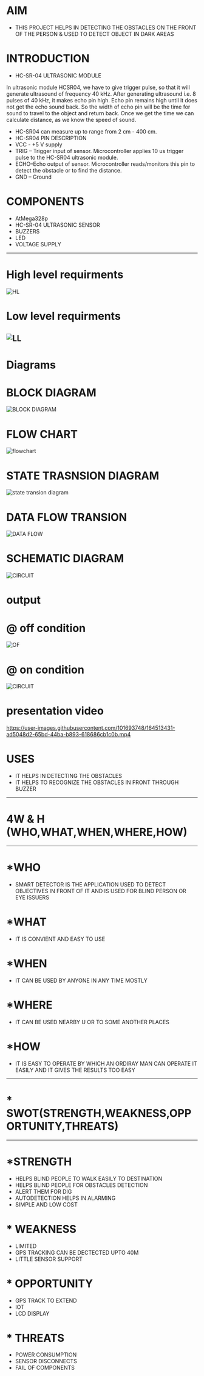 # AIM
* THIS PROJECT HELPS IN DETECTING THE OBSTACLES ON THE FRONT OF THE PERSON & USED TO DETECT OBJECT IN DARK AREAS 
# INTRODUCTION
* HC-SR-04 ULTRASONIC MODULE


In ultrasonic module HCSR04, we have to give trigger pulse, so that it will generate ultrasound of frequency 40 kHz. After generating ultrasound i.e. 8 pulses of 40 kHz, it makes echo pin high. Echo pin remains high until it does not get the echo sound back. So the width of echo pin will be the time for sound to travel to the object and return back. Once we get the time we can calculate distance, as we know the speed of sound.
* HC-SR04 can measure up to range from 2 cm - 400 cm.
* HC-SR04 PIN DESCRIPTION
* VCC - +5 V supply
* TRIG – Trigger input of sensor. Microcontroller applies 10 us trigger pulse to the HC-SR04 ultrasonic module.
* ECHO–Echo output of sensor. Microcontroller reads/monitors this pin to detect the obstacle or to find the distance.
* GND – Ground

# COMPONENTS
* AtMega328p
* HC-SR-04 ULTRASONIC SENSOR
* BUZZERS
* LED
* VOLTAGE SUPPLY
---------------------------------------------------------------------------------------------------------------------
# High  level requirments
![HL](https://user-images.githubusercontent.com/101693748/164510426-b39f941e-9113-4a60-89fe-bc6a7f26833b.png)
# Low level requirments
![LL](https://user-images.githubusercontent.com/101693748/164510683-c055f0a0-0414-48f3-87ad-4c2d2f004bd3.png)
--------------------------------------------------------------------------------------------------------------------
# Diagrams
# BLOCK DIAGRAM
![BLOCK DIAGRAM](https://user-images.githubusercontent.com/101693748/164351693-c696de79-bd6a-4c1b-a3a3-528ea33c0ae5.png)
# FLOW CHART
![flowchart](https://user-images.githubusercontent.com/101693748/164351761-1eed76fe-e105-4c38-ae03-a14313b126e3.png)
# STATE TRASNSION DIAGRAM
![state transion diagram](https://user-images.githubusercontent.com/101693748/164351831-9a6d7f56-999c-43d0-8da3-6041a32f5b94.png)
# DATA FLOW TRANSION
![DATA FLOW](https://user-images.githubusercontent.com/101693748/164353044-e4383b4d-51d2-41aa-a054-f7c6ae6ea751.png)
# SCHEMATIC DIAGRAM
![CIRCUIT](https://user-images.githubusercontent.com/101693748/164353082-6f033582-2362-4563-90d6-48dd0cf7b3f1.png)
# output
# @ off condition
![OF](https://user-images.githubusercontent.com/101693748/164054453-2c518578-3da9-4c48-aeb8-c54af68b0c85.png)
# @ on condition
![CIRCUIT](https://user-images.githubusercontent.com/101693748/164054571-9741bf62-4b37-4b08-8198-7add3db3e9df.png)
# presentation video


https://user-images.githubusercontent.com/101693748/164513431-ad5048d2-65bd-44ba-b893-618686cb1c0b.mp4



# USES
* IT HELPS IN DETECTING THE OBSTACLES
* IT HELPS TO RECOGNIZE THE OBSTACLES IN FRONT THROUGH BUZZER
---------------------------------------------------------------------------------------------------
# 4W & H   (WHO,WHAT,WHEN,WHERE,HOW)
---------------------------------------------------------------------------------------------------
# *WHO
* SMART DETECTOR IS THE APPLICATION USED TO DETECT OBJECTIVES IN FRONT OF IT AND IS USED FOR BLIND PERSON OR EYE ISSUERS
# *WHAT
*  IT IS CONVIENT AND EASY TO USE
# *WHEN
* IT CAN BE USED BY ANYONE IN ANY TIME MOSTLY  
# *WHERE
* IT CAN BE USED NEARBY U OR TO SOME ANOTHER PLACES
# *HOW 
* IT IS EASY TO OPERATE BY WHICH AN ORDIRAY MAN CAN OPERATE IT EASILY AND IT GIVES THE RESULTS TOO EASY

-----------------------------------------------------------------------------------------------------
# * SWOT(STRENGTH,WEAKNESS,OPPORTUNITY,THREATS)
-----------------------------------------------------------------------------------------------------
# *STRENGTH
* HELPS BLIND PEOPLE TO WALK EASILY TO DESTINATION
* HELPS BLIND PEOPLE FOR OBSTACLES DETECTION
* ALERT THEM FOR DIG 
* AUTODETECTION HELPS IN ALARMING
* SIMPLE AND LOW COST
# * WEAKNESS
* LIMITED
* GPS TRACKING CAN BE DECTECTED UPTO 40M
* LITTLE SENSOR SUPPORT
# * OPPORTUNITY
* GPS TRACK TO EXTEND
* IOT 
* LCD DISPLAY
# * THREATS
* POWER CONSUMPTION
* SENSOR DISCONNECTS
* FAIL OF COMPONENTS
